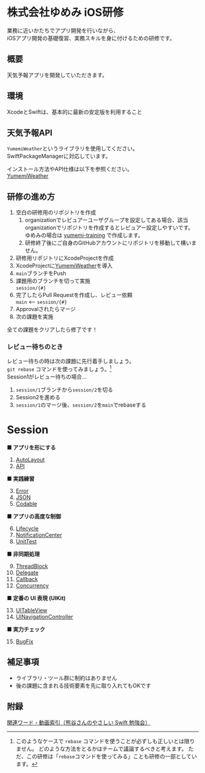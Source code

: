 # 株式会社ゆめみ iOS研修
業務に近いかたちでアプリ開発を行いながら、  
iOSアプリ開発の基礎復習、実務スキルを身に付けるための研修です。

## 概要
天気予報アプリを開発していただきます。  

## 環境
XcodeとSwiftは、基本的に最新の安定版を利用すること

## 天気予報API
`YumemiWeather`というライブラリを使用してください。  
SwiftPackageManagerに対応しています。

インストール方法やAPI仕様は以下を参照ください。  
[YumemiWeather](Documentation/YumemiWeather.md)

## 研修の進め方
1. 空白の研修用のリポジトリを作成
    1. organizationでレビュアーユーザグループを設定してある場合、該当organizationでリポジトリを作成するとレビュアー設定しやすいです。ゆめみの場合は [yumemi-training](https://github.com/yumemi-training) で作成します。
    1. 研修終了後にご自身のGitHubアカウントにリポジトリを移動して構いません。
1. 研修用リポジトリにXcodeProjectを作成  
1. XcodeProjectに[YumemiWeather](Documentation/YumemiWeather.md)を導入
1. `main`ブランチをPush
1. 課題用のブランチを切って実施  
`session/{#}`
1. 完了したらPull Requestを作成し、レビュー依頼  
`main` <-- `session/{#}`
1. Approvalされたらマージ
1. 次の課題を実施

全ての課題をクリアしたら修了です！

### レビュー待ちのとき
レビュー待ちの時は次の課題に先行着手しましょう。  
`git rebase` コマンドを使ってみましょう。[^git-rebase]  
Session1がレビュー待ちの場合...
1. `session/1`ブランチから`session/2`を切る
1. Session2を進める
1. `session/1`のマージ後、`session/2`を`main`でrebaseする  

# Session

**■ アプリを形にする**

1) [AutoLayout](Documentation/AutoLayout.md)
1) [API](Documentation/API.md)

**■ 実践練習**

3) [Error](Documentation/Error.md)
1) [JSON](Documentation/JSON.md)
1) [Codable](Documentation/Codable.md)

**■ アプリの高度な制御**

6) [Lifecycle](Documentation/VC_Lifecycle.md)
1) [NotificationCenter](Documentation/NotificationCenter.md)
1) [UnitTest](Documentation/UnitTest.md)

**■ 非同期処理**

9) [ThreadBlock](Documentation/ThreadBlock.md)
1) [Delegate](Documentation/Delegate.md)
1) [Callback](Documentation/Callback.md)
1) [Concurrency](Documentation/Concurrency.md)

**■ 定番の UI 表現 (UIKit)**

13) [UITableView](Documentation/UITableView.md)
1) [UINavigationController](Documentation/UINavigationController.md)

**■ 実力チェック**

15) [BugFix](Documentation/BugFix.md)

[^git-rebase]: このようなケースで `rebase` コマンドを使うことが必ずしも正しいとは限りません。 どのような方法をとるかはチームで議論するべきと考えます。 ただ、この研修は「`rebase`コマンドを使ってみる」ことも研修の一部としています。

## 補足事項
- ライブラリ・ツール群に制約はありません
- 後の課題に含まれる技術要素を先に取り入れてもOKです

## 附録

[関連ワード・動画索引（熊谷さんのやさしい Swift 勉強会）](https://yumemi.notion.site/iOS-e22f8a8ab59d4b43b039bc201b3ceaf3)
